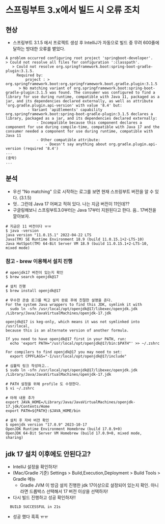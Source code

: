 # 스프링부트 3.x에서 빌드 시 오류 조치

## 현상
- 스프링부트 3.1.5 에서 프로젝트 생성 후 IntelliJ가 자동으로 빌드 중 무려 600줄에 달하는 방대한 오류를 뱉었다.
```
A problem occurred configuring root project 'springboot-developer'.
> Could not resolve all files for configuration ':classpath'.
   > Could not resolve org.springframework.boot:spring-boot-gradle-plugin:3.1.5.
     Required by:
         project : > org.springframework.boot:org.springframework.boot.gradle.plugin:3.1.5
      > No matching variant of org.springframework.boot:spring-boot-gradle-plugin:3.1.5 was found. The consumer was configured to find a library for use during runtime, compatible with Java 11, packaged as a jar, and its dependencies declared externally, as well as attribute 'org.gradle.plugin.api-version' with value '8.4' but:
          - Variant 'apiElements' capability org.springframework.boot:spring-boot-gradle-plugin:3.1.5 declares a library, packaged as a jar, and its dependencies declared externally:
              - Incompatible because this component declares a component for use during compile-time, compatible with Java 17 and the consumer needed a component for use during runtime, compatible with Java 11
              - Other compatible attribute:
                  - Doesn't say anything about org.gradle.plugin.api-version (required '8.4')
...
(중략)
...
```

## 분석
- 우선 "No matching" 으로 시작하는 로그를 보면 현재 스프링부트 버전을 알 수 있다. (3.1.5)
- 엇.. 그런데 Java 17 어쩌고 적혀 있다. 나는 지금 버전이 11인데??
- 구글링해보니 스프링부트3.0부터는 Java 17부터 지원된다고 한다. 음.. 17버전을 깔아보자.
```
# 지금은 11 버전이다 ㅠㅠ
$ java -version
java version "11.0.15.1" 2022-04-22 LTS
Java(TM) SE Runtime Environment 18.9 (build 11.0.15.1+2-LTS-10)
Java HotSpot(TM) 64-Bit Server VM 18.9 (build 11.0.15.1+2-LTS-10, mixed mode)
```

### 참고 - brew 이용해서 설치 진행
```
# openjdk17 버전이 있는지 확인
$ brew search openjdk@17

# 설치 진행
$ brew install openjdk@17
```
```
# 무수한 콘솔 로그를 찍고 설치 완료 후에 친절한 설명을 준다.
For the system Java wrappers to find this JDK, symlink it with
  sudo ln -sfn /usr/local/opt/openjdk@17/libexec/openjdk.jdk /Library/Java/JavaVirtualMachines/openjdk-17.jdk

openjdk@17 is keg-only, which means it was not symlinked into /usr/local,
because this is an alternate version of another formula.

If you need to have openjdk@17 first in your PATH, run:
  echo 'export PATH="/usr/local/opt/openjdk@17/bin:$PATH"' >> ~/.zshrc

For compilers to find openjdk@17 you may need to set:
  export CPPFLAGS="-I/usr/local/opt/openjdk@17/include"
```
```
# 심볼릭 링크 작성하고..
$ sudo ln -sfn /usr/local/opt/openjdk@17/libexec/openjdk.jdk /Library/Java/JavaVirtualMachines/openjdk-17.jdk
```
```
# PATH 설정을 위해 profile 도 수정한다.
$ vi ~/.zshrc

# 아래 내용 추가
export JAVA_HOME=/Library/Java/JavaVirtualMachines/openjdk-17.jdk/Contents/Home
export PATH=${PATH}:$JAVA_HOME/bin
```

```
# 설치 후 자바 버전 확인
$ openjdk version "17.0.9" 2023-10-17
OpenJDK Runtime Environment Homebrew (build 17.0.9+0)
OpenJDK 64-Bit Server VM Homebrew (build 17.0.9+0, mixed mode, sharing)
```

## jdk 17 설치 이후에도 안된다고?
- IntelliJ 설정을 확인하자!
- (Mac/Gradle 기준) Settings > Build,Execution,Deployment > Build Tools > Gradle 메뉴
  - Gradle JVM 이 방금 설치 진행한 jdk 17이상으로 설정되어 있는지 확인. 아니라면 드롭박스 선택해서 17 버전 이상을 선택하자!
- 다시 빌드 진행하고 성공 확인하자!!
```
  BUILD SUCCESSFUL in 21s
```
- 성공 했다 흑흑 ㅠㅠ







